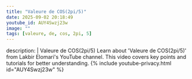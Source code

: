 ```yaml
---
title: "Valeure de COS(2pi/5)"
date: 2025-09-02 20:18:49 
youtube_id: AUY4Swzj23w
image: ""
tags: [valeure, de, cos, 2pi, 5]
---
```

description: |
  Valeure de COS(2pi/5)
  Learn about 'Valeure de COS(2pi/5)' from Lakbir Elomari's YouTube channel. This video covers key points and tutorials for better understanding.
{% include youtube-privacy.html id="AUY4Swzj23w" %}
